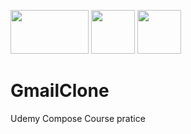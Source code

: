 <img src="https://avatao.com/media/2020/08/1_fnbqF0xNVwINs_RkygkX1g.png" width="125" height="70"/> <img src="https://encrypted-tbn0.gstatic.com/images?q=tbn:ANd9GcQ_taDxkqCzfRfZPcE1UQsmnJpkecpV5b_u5g&usqp=CAU" width="70" height="70"/> <img src="https://encrypted-tbn0.gstatic.com/images?q=tbn:ANd9GcSYSzecTg90qGtmtGeZHc0hVr2YddeGSx4wFQ&usqp=CAU" width="70" height="70"/>



# GmailClone
Udemy Compose Course pratice


